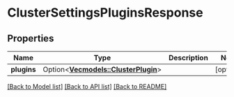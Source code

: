 # ClusterSettingsPluginsResponse

## Properties

Name | Type | Description | Notes
------------ | ------------- | ------------- | -------------
**plugins** | Option<[**Vec<models::ClusterPlugin>**](clusterPlugin.md)> |  | [optional]

[[Back to Model list]](../README.md#documentation-for-models) [[Back to API list]](../README.md#documentation-for-api-endpoints) [[Back to README]](../README.md)


